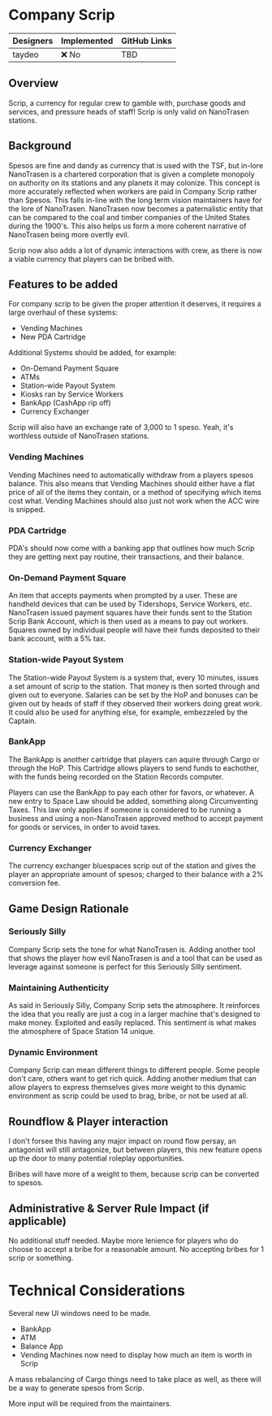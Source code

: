 # Company Scrip

| Designers | Implemented | GitHub Links |
|---|---|---|
| taydeo | :x: No | TBD |

## Overview

Scrip, a currency for regular crew to gamble with, purchase goods and services, and pressure heads of staff! Scrip is only valid on NanoTrasen stations.

## Background

Spesos are fine and dandy as currency that is used with the TSF, but in-lore NanoTrasen is a chartered corporation that is given a complete monopoly on authority on its stations and any planets it may colonize. This concept is more accurately reflected when workers are paid in Company Scrip rather than Spesos. This falls in-line with the long term vision maintainers have for the lore of NanoTrasen. NanoTrasen now becomes a paternalistic entity that can be compared to the coal and timber companies of the United States during the 1900's. This also helps us form a more coherent narrative of NanoTrasen being more overtly evil.

Scrip now also adds a lot of dynamic interactions with crew, as there is now a viable currency that players can be bribed with.

## Features to be added

For company scrip to be given the proper attention it deserves, it requires a large overhaul of these systems:

* Vending Machines
* New PDA Cartridge

Additional Systems should be added, for example:

* On-Demand Payment Square
* ATMs
* Station-wide Payout System
* Kiosks ran by Service Workers
* BankApp (CashApp rip off)
* Currency Exchanger

Scrip will also have an exchange rate of 3,000 to 1 speso. Yeah, it's worthless outside of NanoTrasen stations. 

### Vending Machines

Vending Machines need to automatically withdraw from a players spesos balance. This also means that Vending Machines should either have a flat price of all of the items they contain, or a method of specifying which items cost what. Vending Machines should also just not work when the ACC wire is snipped.

### PDA Cartridge

PDA's should now come with a banking app that outlines how much Scrip they are getting next pay routine, their transactions, and their balance.

### On-Demand Payment Square

An item that accepts payments when prompted by a user. These are handheld devices that can be used by Tidershops, Service Workers, etc. NanoTrasen issued payment squares have their funds sent to the Station Scrip Bank Account, which is then used as a means to pay out workers. Squares owned by individual people will have their funds deposited to their bank account, with a 5% tax.

### Station-wide Payout System

The Station-wide Payout System is a system that, every 10 minutes, issues a set amount of scrip to the station. That money is then sorted through and given out to everyone. Salaries can be set by the HoP and bonuses can be given out by heads of staff if they observed their workers doing great work. It could also be used for anything else, for example, embezzeled by the Captain.

### BankApp

The BankApp is another cartridge that players can aquire through Cargo or through the HoP. This Cartridge allows players to send funds to eachother, with the funds being recorded on the Station Records computer.

Players can use the BankApp to pay each other for favors, or whatever. A new entry to Space Law should be added, something along Circumventing Taxes. This law only applies if someone is considered to be running a business and using a non-NanoTrasen approved method to accept payment for goods or services, in order to avoid taxes.

### Currency Exchanger

The currency exchanger bluespaces scrip out of the station and gives the player an appropriate amount of spesos; charged to their balance with a 2% conversion fee.

## Game Design Rationale

### Seriously Silly

Company Scrip sets the tone for what NanoTrasen is. Adding another tool that shows the player how evil NanoTrasen is and a tool that can be used as leverage against someone is perfect for this Seriously Silly sentiment.

### Maintaining Authenticity

As said in Seriously Silly, Company Scrip sets the atmosphere. It reinforces the idea that you really are just a cog in a larger machine that's designed to make money. Exploited and easily replaced. This sentiment is what makes the atmosphere of Space Station 14 unique. 

### Dynamic Environment

Company Scrip can mean different things to different people. Some people don't care, others want to get rich quick. Adding another medium that can allow players to express themselves gives more weight to this dynamic environment as scrip could be used to brag, bribe, or not be used at all.

## Roundflow & Player interaction

I don't forsee this having any major impact on round flow persay, an antagonist will still antagonize, but between players, this new feature opens up the door to many potential roleplay opportunities.

Bribes will have more of a weight to them, because scrip can be converted to spesos.

## Administrative & Server Rule Impact (if applicable)

No additional stuff needed. Maybe more lenience for players who do choose to accept a bribe for a reasonable amount. No accepting bribes for 1 scrip or something.

# Technical Considerations

Several new UI windows need to be made.

* BankApp
* ATM
* Balance App
* Vending Machines now need to display how much an item is worth in Scrip

A mass rebalancing of Cargo things need to take place as well, as there will be a way to generate spesos from Scrip.

More input will be required from the maintainers.